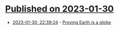 # [Published on 2023-01-30](index.md)

* [2023-01-30, 22:39:24](https://news.ycombinator.com/item?id=34587575) - [Proving Earth is a globe](https://mctoon.net/interesting/)
